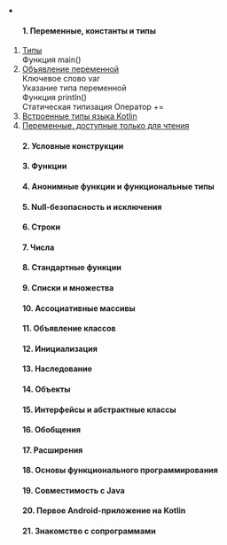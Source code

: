 <li><a href=""></a></li>
<ol>
<h4>1. Переменные, константы и типы</h4>
<li><a href="http://it.kgsu.ru/Kotlin/kotlin011.html">Типы</a></li>
  Функция main()
<li><a href="http://it.kgsu.ru/Kotlin/kotlin012.html">Объявление переменной</a></li>
  Ключевое слово var</br>
  Указание типа переменной</br>
  Функция println()</br>
  Статическая типизация
  Оператор +=
<li><a href="http://it.kgsu.ru/Kotlin/kotlin013.html">Встроенные типы языка Kotlin</a></li>
<li><a href="http://it.kgsu.ru/Kotlin/kotlin014.html">Переменные, доступные только для чтения</a></li>
<h4>2. Условные конструкции</h4>
<h4>3. Функции</h4>
<h4>4. Анонимные функции и функциональные типы</h4>
<h4>5. Null-безопасность и исключения</h4>
<h4>6. Строки</h4>
<h4>7. Числа</h4>
<h4>8. Стандартные функции</h4>
<h4>9. Списки и множества</h4>
<h4>10. Ассоциативные массивы</h4>
<h4>11. Объявление классов</h4>
<h4>12. Инициализация</h4>
<h4>13. Наследование</h4>
<h4>14. Объекты</h4>
<h4>15. Интерфейсы и абстрактные классы</h4>
<h4>16. Обобщения</h4>
<h4>17. Расширения</h4>
<h4>18. Основы функционального программирования</h4>
<h4>19. Совместимость с Java</h4>
<h4>20. Первое Android-приложение на Kotlin</h4>
<h4>21. Знакомство с сопрограммами</h4>
</ol>
